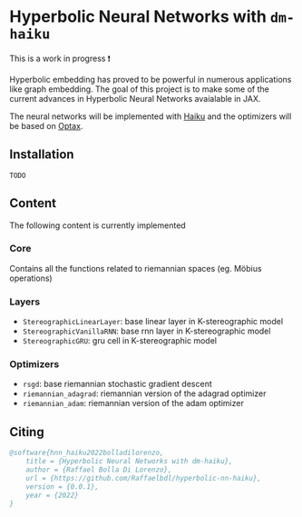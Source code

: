 # Hyperbolic Neural Networks with `dm-haiku`

This is a work in progress ❗

Hyperbolic embedding has proved to be powerful in numerous applications like graph embedding. The goal of this project is to make some of the current advances in Hyperbolic Neural Networks avaialable in JAX.

The neural networks will be implemented with [Haiku](https://github.com/deepmind/dm-haiku) and the optimizers will be based on [Optax](https://github.com/deepmind/optax).

## Installation 
`TODO`

## Content
The following content is currently implemented

### Core
Contains all the functions related to riemannian spaces (eg. Möbius operations)

### Layers
* `StereographicLinearLayer`: base linear layer in K-stereographic model
* `StereographicVanillaRNN`: base rnn layer in K-stereographic model
* `StereographicGRU`: gru cell in K-stereographic model

### Optimizers
* `rsgd`: base riemannian stochastic gradient descent
* `riemannian_adagrad`: riemannian version of the adagrad optimizer
* `riemannian_adam`: riemannian version of the adam optimizer

## Citing 

```bibtex
@software{hnn_haiku2022bolladilorenzo,
    title = {Hyperbolic Neural Networks with dm-haiku},
    author = {Raffael Bolla Di Lorenzo},
    url = {https://github.com/Raffaelbdl/hyperbolic-nn-haiku},
    version = {0.0.1},
    year = {2022}
}
```